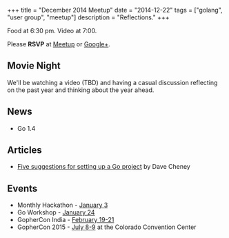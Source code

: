 +++
title = "December 2014 Meetup"
date = "2014-12-22"
tags = ["golang", "user group", "meetup"]
description = "Reflections."
+++

Food at 6:30 pm. Video at 7:00.

Please **RSVP** at [Meetup](http://www.meetup.com/startupedmonton/events/qfwsfhysqbdc/) or [Google+](https://plus.google.com/events/cnomfksnte82t36o2pekscrtee8?authkey=CPu6pY-HvPD3cQ).

## Movie Night

We'll be watching a video (TBD) and having a casual discussion reflecting on the past year and thinking about the year ahead.

## News

* Go 1.4

## Articles

* [Five suggestions for setting up a Go project](http://dave.cheney.net/2014/12/01/five-suggestions-for-setting-up-a-go-project) by Dave Cheney

## Events

* Monthly Hackathon - [January 3](http://www.meetup.com/startupedmonton/events/211384642/)
* Go Workshop - [January 24](/workshop)
* GopherCon India - [February 19-21](http://www.gophercon.in/)
* GopherCon 2015 - [July 8-9](http://blog.gopheracademy.com/birthday-bash-2014/go-turns-5/) at the Colorado Convention Center
